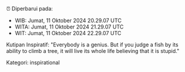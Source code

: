 ⏰ Diperbarui pada:
- WIB: Jumat, 11 Oktober 2024 20.29.07 UTC
- WITA: Jumat, 11 Oktober 2024 21.29.07 UTC
- WIT: Jumat, 11 Oktober 2024 22.29.07 UTC

Kutipan Inspiratif:
"Everybody is a genius. But if you judge a fish by its ability to climb a tree, it will live its whole life believing that it is stupid."


Kategori: inspirational

